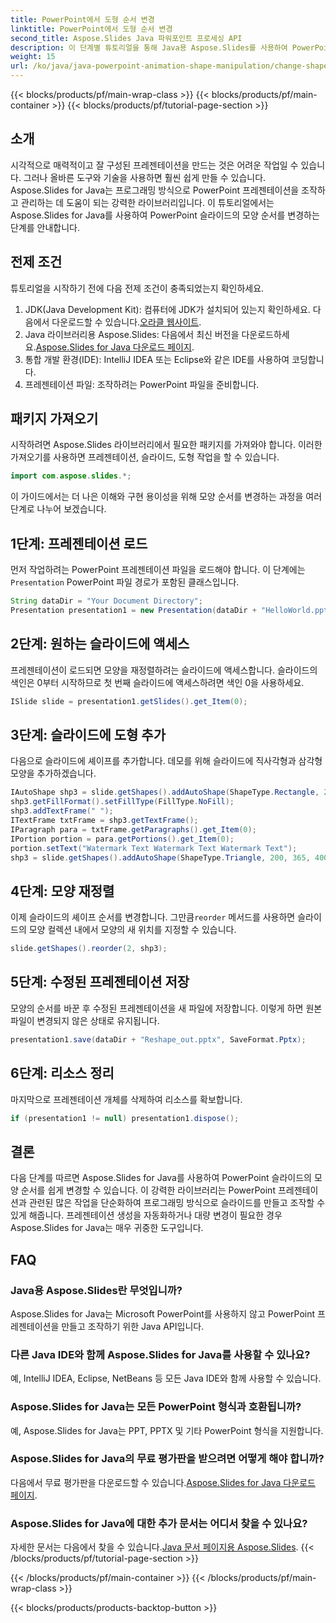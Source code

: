 ```yaml
---
title: PowerPoint에서 도형 순서 변경
linktitle: PowerPoint에서 도형 순서 변경
second_title: Aspose.Slides Java 파워포인트 프로세싱 API
description: 이 단계별 튜토리얼을 통해 Java용 Aspose.Slides를 사용하여 PowerPoint에서 모양 순서를 변경하는 방법을 알아보세요. 손쉽게 프레젠테이션 기술을 향상시켜 보세요.
weight: 15
url: /ko/java/java-powerpoint-animation-shape-manipulation/change-shape-order-powerpoint/
---
```


{{< blocks/products/pf/main-wrap-class >}}
{{< blocks/products/pf/main-container >}}
{{< blocks/products/pf/tutorial-page-section >}}

## 소개
시각적으로 매력적이고 잘 구성된 프레젠테이션을 만드는 것은 어려운 작업일 수 있습니다. 그러나 올바른 도구와 기술을 사용하면 훨씬 쉽게 만들 수 있습니다. Aspose.Slides for Java는 프로그래밍 방식으로 PowerPoint 프레젠테이션을 조작하고 관리하는 데 도움이 되는 강력한 라이브러리입니다. 이 튜토리얼에서는 Aspose.Slides for Java를 사용하여 PowerPoint 슬라이드의 모양 순서를 변경하는 단계를 안내합니다.
## 전제 조건
튜토리얼을 시작하기 전에 다음 전제 조건이 충족되었는지 확인하세요.
1.  JDK(Java Development Kit): 컴퓨터에 JDK가 설치되어 있는지 확인하세요. 다음에서 다운로드할 수 있습니다.[오라클 웹사이트](https://www.oracle.com/java/technologies/javase-downloads.html).
2.  Java 라이브러리용 Aspose.Slides: 다음에서 최신 버전을 다운로드하세요.[Aspose.Slides for Java 다운로드 페이지](https://releases.aspose.com/slides/java/).
3. 통합 개발 환경(IDE): IntelliJ IDEA 또는 Eclipse와 같은 IDE를 사용하여 코딩합니다.
4. 프레젠테이션 파일: 조작하려는 PowerPoint 파일을 준비합니다.
## 패키지 가져오기
시작하려면 Aspose.Slides 라이브러리에서 필요한 패키지를 가져와야 합니다. 이러한 가져오기를 사용하면 프레젠테이션, 슬라이드, 도형 작업을 할 수 있습니다.
```java
import com.aspose.slides.*;

```
이 가이드에서는 더 나은 이해와 구현 용이성을 위해 모양 순서를 변경하는 과정을 여러 단계로 나누어 보겠습니다.
## 1단계: 프레젠테이션 로드
 먼저 작업하려는 PowerPoint 프레젠테이션 파일을 로드해야 합니다. 이 단계에는`Presentation` PowerPoint 파일 경로가 포함된 클래스입니다.
```java
String dataDir = "Your Document Directory";
Presentation presentation1 = new Presentation(dataDir + "HelloWorld.pptx");
```
## 2단계: 원하는 슬라이드에 액세스
프레젠테이션이 로드되면 모양을 재정렬하려는 슬라이드에 액세스합니다. 슬라이드의 색인은 0부터 시작하므로 첫 번째 슬라이드에 액세스하려면 색인 0을 사용하세요.
```java
ISlide slide = presentation1.getSlides().get_Item(0);
```
## 3단계: 슬라이드에 도형 추가
다음으로 슬라이드에 셰이프를 추가합니다. 데모를 위해 슬라이드에 직사각형과 삼각형 모양을 추가하겠습니다.
```java
IAutoShape shp3 = slide.getShapes().addAutoShape(ShapeType.Rectangle, 200, 365, 400, 150);
shp3.getFillFormat().setFillType(FillType.NoFill);
shp3.addTextFrame(" ");
ITextFrame txtFrame = shp3.getTextFrame();
IParagraph para = txtFrame.getParagraphs().get_Item(0);
IPortion portion = para.getPortions().get_Item(0);
portion.setText("Watermark Text Watermark Text Watermark Text");
shp3 = slide.getShapes().addAutoShape(ShapeType.Triangle, 200, 365, 400, 150);
```
## 4단계: 모양 재정렬
 이제 슬라이드의 셰이프 순서를 변경합니다. 그만큼`reorder` 메서드를 사용하면 슬라이드의 모양 컬렉션 내에서 모양의 새 위치를 지정할 수 있습니다.
```java
slide.getShapes().reorder(2, shp3);
```
## 5단계: 수정된 프레젠테이션 저장
모양의 순서를 바꾼 후 수정된 프레젠테이션을 새 파일에 저장합니다. 이렇게 하면 원본 파일이 변경되지 않은 상태로 유지됩니다.
```java
presentation1.save(dataDir + "Reshape_out.pptx", SaveFormat.Pptx);
```
## 6단계: 리소스 정리
마지막으로 프레젠테이션 개체를 삭제하여 리소스를 확보합니다.
```java
if (presentation1 != null) presentation1.dispose();
```
## 결론
다음 단계를 따르면 Aspose.Slides for Java를 사용하여 PowerPoint 슬라이드의 모양 순서를 쉽게 변경할 수 있습니다. 이 강력한 라이브러리는 PowerPoint 프레젠테이션과 관련된 많은 작업을 단순화하여 프로그래밍 방식으로 슬라이드를 만들고 조작할 수 있게 해줍니다. 프레젠테이션 생성을 자동화하거나 대량 변경이 필요한 경우 Aspose.Slides for Java는 매우 귀중한 도구입니다.
## FAQ
### Java용 Aspose.Slides란 무엇입니까?
Aspose.Slides for Java는 Microsoft PowerPoint를 사용하지 않고 PowerPoint 프레젠테이션을 만들고 조작하기 위한 Java API입니다.
### 다른 Java IDE와 함께 Aspose.Slides for Java를 사용할 수 있나요?
예, IntelliJ IDEA, Eclipse, NetBeans 등 모든 Java IDE와 함께 사용할 수 있습니다.
### Aspose.Slides for Java는 모든 PowerPoint 형식과 호환됩니까?
예, Aspose.Slides for Java는 PPT, PPTX 및 기타 PowerPoint 형식을 지원합니다.
### Aspose.Slides for Java의 무료 평가판을 받으려면 어떻게 해야 합니까?
 다음에서 무료 평가판을 다운로드할 수 있습니다.[Aspose.Slides for Java 다운로드 페이지](https://releases.aspose.com/).
### Aspose.Slides for Java에 대한 추가 문서는 어디서 찾을 수 있나요?
 자세한 문서는 다음에서 찾을 수 있습니다.[Java 문서 페이지용 Aspose.Slides](https://reference.aspose.com/slides/java/).
{{< /blocks/products/pf/tutorial-page-section >}}

{{< /blocks/products/pf/main-container >}}
{{< /blocks/products/pf/main-wrap-class >}}

{{< blocks/products/products-backtop-button >}}

